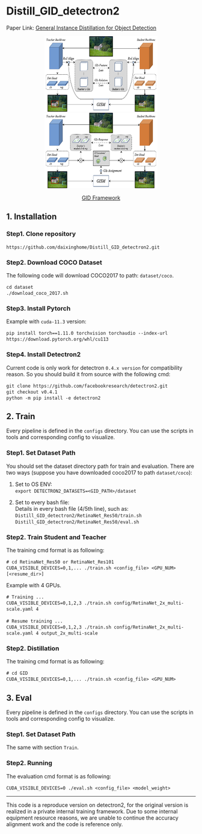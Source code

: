 # Distill_GID_detectron2
Paper Link: [General Instance Distillation for Object Detection](https://openaccess.thecvf.com/content/CVPR2021/papers/Dai_General_Instance_Distillation_for_Object_Detection_CVPR_2021_paper.pdf)  

<div align="center">
    <img src="dataset/Feature-Relation_distillation.png" width="300px" height="200px" alt>
    <img src="dataset/Response_distillation.png" width="300px" height="200px" alt>
    <br>

[GID Framework](dataset/)
</div>

## 1. Installation

### Step1. Clone repository

```
https://github.com/daixinghome/Distill_GID_detectron2.git
```

### Step2. Download COCO Dataset

The following code will download COCO2017 to path: `dataset/coco`.

```
cd dataset
./download_coco_2017.sh
```

### Step3. Install Pytorch

Example with `cuda-11.3` version:  

```
pip install torch==1.11.0 torchvision torchaudio --index-url https://download.pytorch.org/whl/cu113
```

### Step4. Install Detectron2

Current code is only work for detectron `0.4.x version` for compatibility reason. So you should build it from source with the following cmd:  

```
git clone https://github.com/facebookresearch/detectron2.git
git checkout v0.4.1
python -m pip install -e detectron2
```

## 2. Train

Every pipeline is defined in the `configs` directory. You can use the scripts in tools and corresponding config to visualize.

### Step1. Set Dataset Path

You should set the dataset directory path for train and evaluation. There are two ways (suppose you have downloaded coco2017 to path `dataset/coco`):  

1. Set to OS ENV:  
```export DETECTRON2_DATASETS=<GID_PATH>/dataset```

2. Set to every bash file:  
Details in every bash file (4/5th line), such as:  
`Distill_GID_detectron2/RetinaNet_Res50/train.sh`  
`Distill_GID_detectron2/RetinaNet_Res50/eval.sh`

### Step2. Train Student and Teacher

The training cmd format is as following:

```
# cd RetinaNet_Res50 or RetinaNet_Res101
CUDA_VISIBLE_DEVICES=0,1,... ./train.sh <config_file> <GPU_NUM> [<resume_dir>]
```

Example with 4 GPUs.

```
# Training ...
CUDA_VISIBLE_DEVICES=0,1,2,3 ./train.sh config/RetinaNet_2x_multi-scale.yaml 4

# Resume training ...
CUDA_VISIBLE_DEVICES=0,1,2,3 ./train.sh config/RetinaNet_2x_multi-scale.yaml 4 output_2x_multi-scale
```

### Step2. Distillation

The training cmd format is as following:

```
# cd GID
CUDA_VISIBLE_DEVICES=0,1,... ./train.sh <config_file> <GPU_NUM>
```

## 3. Eval

Every pipeline is defined in the `configs` directory. You can use the scripts in tools and corresponding config to visualize.

### Step1. Set Dataset Path

The same with section `Train`.

### Step2. Running

The evaluation cmd format is as following:

```
CUDA_VISIBLE_DEVICES=0 ./eval.sh <config_file> <model_weight>
```

---

This code is a reproduce version on detectron2, for the original version is realized in a private internal training framework. Due to some internal equipment resource reasons, we are unable to continue the accuracy alignment work and the code is reference only.
